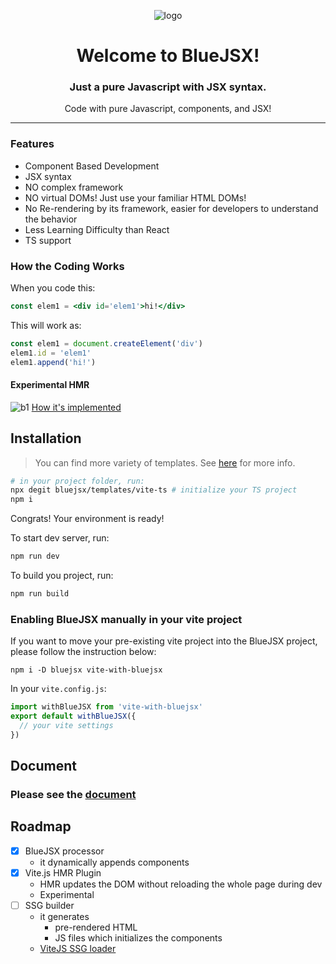 

<div align='center'>

![logo](https://bluejsx.github.io/vjsx.png)
#  Welcome to BlueJSX!

### Just a pure Javascript with JSX syntax.

Code with pure Javascript, components, and JSX!
</div>

---

### Features
- Component Based Development
- JSX syntax
- NO complex framework
- NO virtual DOMs! Just use your familiar HTML DOMs!
- No Re-rendering by its framework, easier for developers to understand the behavior
- Less Learning Difficulty than React
- TS support



### How the Coding Works
When you code this:
```jsx
const elem1 = <div id='elem1'>hi!</div>
```
This will work as:
```js
const elem1 = document.createElement('div')
elem1.id = 'elem1'
elem1.append('hi!')
```

#### Experimental HMR
![b1](https://github.com/user-attachments/assets/e979189e-6422-4a0a-9f57-a1a4b1fc2933)
[How it's implemented](https://github.com/bluejsx/BlueJSX/discussions/5#discussion-3631908)


## Installation

> You can find more variety of templates. See [here](https://bluejsx.github.io/docs/templates.html) for more info.

```sh
# in your project folder, run:
npx degit bluejsx/templates/vite-ts # initialize your TS project
npm i
```
Congrats! Your environment is ready!


To start dev server, run:

```sh
npm run dev
```

To build you project, run:

```sh
npm run build
```

### Enabling BlueJSX manually in your vite project
If you want to move your pre-existing vite project into the BlueJSX project, please follow the instruction below:

```
npm i -D bluejsx vite-with-bluejsx
```

In your `vite.config.js`:

```js
import withBlueJSX from 'vite-with-bluejsx'
export default withBlueJSX({
  // your vite settings
})
```



## Document

### Please see the [document](https://bluejsx.github.io/docs/)


## Roadmap

- [x] BlueJSX processor
  - it dynamically appends components
- [x] Vite.js HMR Plugin
  - HMR updates the DOM without reloading the whole page during dev
  - Experimental
- [ ] SSG builder
  - it generates 
    - pre-rendered HTML
    - JS files which initializes the components
  - [ViteJS SSG loader](https://vitejs.dev/guide/ssr.html#ssr-specific-plugin-logic)
